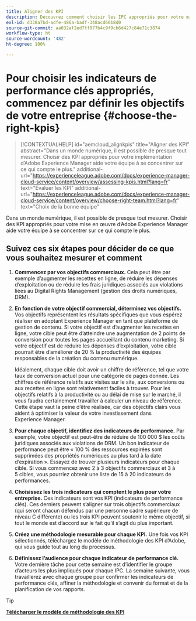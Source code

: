 ```yaml
---
title: Aligner des KPI
description: Découvrez comment choisir les IPC appropriés pour votre mise en oeuvre AEM
exl-id: d338a7bd-adfe-486a-badf-348acd6018d0
source-git-commit: aa032af2ed7ff877b4c9f9cb6d427c84e71c3874
workflow-type: ht
source-wordcount: '482'
ht-degree: 100%

---
```


# Pour choisir les indicateurs de performance clés appropriés, commencez par définir les objectifs de votre entreprise {#choose-the-right-kpis}

>[!CONTEXTUALHELP]
>id="aemcloud_alignkpis"
>title="Aligner des KPI"
>abstract="Dans un monde numérique, il est possible de presque tout mesurer. Choisir des KPI appropriés pour votre implémentation d’Adobe Experience Manager aide votre équipe à se concentrer sur ce qui compte le plus."
>additional-url="https://experienceleague.adobe.com/docs/experience-manager-cloud-service/content/overview/assessing-kpis.html?lang=fr" text="Évaluer les KPI"
>additional-url="https://experienceleague.adobe.com/docs/experience-manager-cloud-service/content/overview/choose-right-team.html?lang=fr" text="Choix de la bonne équipe"

Dans un monde numérique, il est possible de presque tout mesurer. Choisir des KPI appropriés pour votre mise en œuvre d’Adobe Experience Manager aide votre équipe à se concentrer sur ce qui compte le plus.


## **Suivez ces six étapes pour décider de ce que vous souhaitez mesurer et comment**


1. **Commencez par vos objectifs commerciaux.** Cela peut être par exemple d’augmenter les recettes en ligne, de réduire les dépenses d’exploitation ou de réduire les frais juridiques associés aux violations liées au Digital Rights Management (gestion des droits numériques, DRM).

1. **En fonction de votre objectif commercial, déterminez vos objectifs.** Vos objectifs représentent les résultats spécifiques que vous espérez réaliser en adoptant Experience Manager en tant que plateforme de gestion de contenu. Si votre objectif est d’augmenter les recettes en ligne, votre cible peut être d’atteindre une augmentation de 2 points de conversion pour toutes les pages accueillant du contenu marketing. Si votre objectif est de réduire les dépenses d’exploitation, votre cible pourrait être d’améliorer de 20 % la productivité des équipes responsables de la création du contenu numérique.

   Idéalement, chaque cible doit avoir un chiffre de référence, tel que votre taux de conversion actuel pour une catégorie de pages donnée. Les chiffres de référence relatifs aux visites sur le site, aux conversions ou aux recettes en ligne sont relativement faciles à trouver. Pour les objectifs relatifs à la productivité ou au délai de mise sur le marché, il vous faudra certainement travailler à calculer un niveau de référence. Cette étape vaut la peine d’être réalisée, car des objectifs clairs vous aident à optimiser la valeur de votre investissement dans Experience Manager.

1. **Pour chaque objectif, identifiez des indicateurs de performance.** Par exemple, votre objectif est peut-être de réduire de 100 000 $ les coûts juridiques associés aux violations de DRM. Un bon indicateur de performance peut être « 100 % des ressources expirées sont supprimées des propriétés numériques au plus tard à la date d’expiration ». Essayez de trouver plusieurs indicateurs pour chaque cible. Si vous commencez avec 2 à 3 objectifs commerciaux et 3 à 5 cibles, vous pourriez obtenir une liste de 15 à 20 indicateurs de performances.

1. **Choisissez les trois indicateurs qui comptent le plus pour votre entreprise.** Ces indicateurs sont vos KPI (indicateurs de performance clés). Ces derniers peuvent s’aligner sur trois objectifs commerciaux (qui seront chacun défendus par une personne cadre supérieure de niveau C différente) ou les trois KPI peuvent soutenir le même objectif, si tout le monde est d’accord sur le fait qu’il s’agit du plus important.

1. **Créez une méthodologie mesurable pour chaque KPI.** Une fois vos KPI sélectionnés, téléchargez le modèle de méthodologie des KPI d’Adobe, qui vous guide tout au long du processus.

1. **Définissez l’audience pour chaque indicateur de performance clé.** Votre dernière tâche pour cette semaine est d’identifier le groupe d’acteurs les plus impliqués pour chaque IPC. La semaine suivante, vous travaillerez avec chaque groupe pour confirmer les indicateurs de performance clés, affiner la méthodologie et convenir du format et de la planification de vos rapports.

>[!TIP]
>
>[**Télécharger le modèle de méthodologie des KPI**](https://experienceleague.adobe.com/welcome/aem/assets/img/KPI_Methodology_Template.png)
